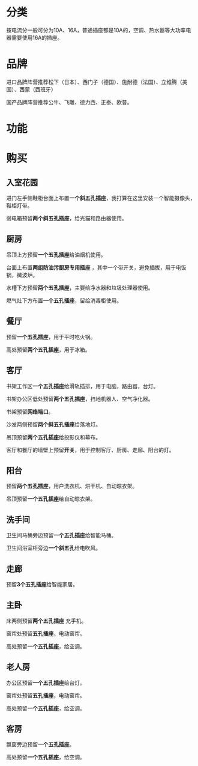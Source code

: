 # 分类
按电流分一般可分为10A、16A，普通插座都是10A的，空调、热水器等大功率电器需要使用16A的插座。

# 品牌
进口品牌阵营推荐松下（日本）、西门子（德国）、施耐德（法国）、立维腾（美国）、西蒙（西班牙）

国产品牌阵营推荐公牛、飞雕、德力西、正泰、欧普。

# 功能

# 购买
## 入室花园
进门左手侧鞋柜台面上布置**一个斜五孔插座**，我打算在这里安装一个智能摄像头，鞋柜灯带。

弱电箱预留**两个斜五孔插座**，给光猫和路由器使用。

## 厨房
吊顶上方预留**一个五孔插座**给油烟机使用。

台面上布置**两组防油污厨房专用插座** ，其中一个带开关，避免插拔，用于电饭锅，微波炉。

水槽下方预留**两个五孔插座**，主要给净水器和垃圾处理器使用。

燃气灶下方布置**一个五孔插座**，留给消毒柜使用。

## 餐厅
预留**一个五孔插座**，用于平时吃火锅。

高处预留**两个五孔插座**，用于冰箱。

## 客厅
书架工作区**一个五孔插座**给滑轨插排，用于电脑，路由器，台灯。

书架办公区低处预留**两个五孔插座**，扫地机器人、空气净化器。

书架预留**网络端口**。

沙发两侧预留**两个斜五孔插座**给落地灯。

吊顶预留**两个五孔插座**给投影仪和幕布。

客厅和餐厅的墙壁上预留**开关**，用于控制客厅、厨房、走廊、阳台的灯。

## 阳台
预留**两个五孔插座**，用户洗衣机、烘干机、自动晾衣架。

吊顶预留**一个五孔插座**给自动晾衣架。

## 洗手间
卫生间马桶旁边预留**一个五孔插座**给智能马桶。

卫生间浴室柜旁边**一个斜五孔**给电吹风。

## 走廊
预留**3个五孔插座**给智能家居。

## 主卧
床两侧预留**两个五孔插座** 充手机。

窗帘处预留**五孔插座**，电动窗帘。

高处预留**一个五孔插座**，给空调。

## 老人房
办公区预留**一个五孔插座**给台灯。

窗帘处预留**五孔插座**，电动窗帘。

高处预留**一个五孔插座**，给空调。

## 客房
飘窗旁边预留**一个五孔插座**。

高处预留**一个五孔插座**，给空调。